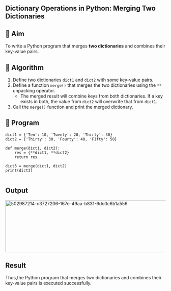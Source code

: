 ## Dictionary Operations in Python: Merging Two Dictionaries

## 🎯 Aim
To write a Python program that merges **two dictionaries** and combines their key-value pairs.

## 🧠 Algorithm
1. Define two dictionaries `dict1` and `dict2` with some key-value pairs.
2. Define a function `merge()` that merges the two dictionaries using the `**` unpacking operator.
   - The merged result will combine keys from both dictionaries. If a key exists in both, the value from `dict2` will overwrite that from `dict1`.
3. Call the `merge()` function and print the merged dictionary.

## 🧾 Program
```
dict1 = {'Ten': 10, 'Twenty': 20, 'Thirty': 30}
dict2 = {'Thirty': 30, 'Fourty': 40, 'Fifty': 50}

def merge(dict1, dict2):
    res = {**dict1, **dict2}
    return res

dict3 = merge(dict1, dict2)
print(dict3)


```


## Output
<img width="1078" height="163" alt="502987214-c3727206-167e-49aa-b831-6dc0c6b1a556" src="https://github.com/user-attachments/assets/d24a80f6-9a6d-48e5-b320-e574055d4cb3" />


## Result
Thus,the Python program that merges two dictionaries and combines their key-value pairs is executed successfully.

